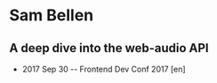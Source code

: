 # Sam Bellen

## A deep dive into the web-audio API
- 2017 Sep 30 -- Frontend Dev Conf 2017 [en]   
